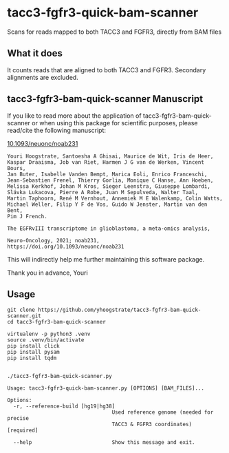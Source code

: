 
# tacc3-fgfr3-quick-bam-scanner

Scans for reads mapped to both TACC3 and FGFR3, directly from BAM files


## What it does

It counts reads that are aligned to both TACC3 and FGFR3. Secondary alignments are excluded.

## tacc3-fgfr3-bam-quick-scanner Manuscript ##

If you like to read more about the application of tacc3-fgfr3-bam-quick-scanner or when using this package for scientific purposes, please read/cite the following manuscript:

[10.1093/neuonc/noab231](https://doi.org/10.1093/neuonc/noab231)

```
Youri Hoogstrate, Santoesha A Ghisai, Maurice de Wit, Iris de Heer,
Kaspar Draaisma, Job van Riet, Harmen J G van de Werken, Vincent Bours,
Jan Buter, Isabelle Vanden Bempt, Marica Eoli, Enrico Franceschi,
Jean-Sebastien Frenel, Thierry Gorlia, Monique C Hanse, Ann Hoeben,
Melissa Kerkhof, Johan M Kros, Sieger Leenstra, Giuseppe Lombardi,
Slávka Lukacova, Pierre A Robe, Juan M Sepulveda, Walter Taal,
Martin Taphoorn, René M Vernhout, Annemiek M E Walenkamp, Colin Watts,
Michael Weller, Filip Y F de Vos, Guido W Jenster, Martin van den Bent,
Pim J French.

The EGFRvIII transcriptome in glioblastoma, a meta-omics analysis,

Neuro-Oncology, 2021; noab231,
https://doi.org/10.1093/neuonc/noab231
```

This will indirectly help me further maintaining this software package.

Thank you in advance, Youri


## Usage

```
git clone https://github.com/yhoogstrate/tacc3-fgfr3-bam-quick-scanner.git
cd tacc3-fgfr3-bam-quick-scanner

virtualenv -p python3 .venv
source .venv/bin/activate
pip install click
pip install pysam
pip install tqdm


./tacc3-fgfr3-bam-quick-scanner.py
```

```
Usage: tacc3-fgfr3-quick-bam-scanner.py [OPTIONS] [BAM_FILES]...

Options:
  -r, --reference-build [hg19|hg38]
                                  Used reference genome (needed for precise
                                  TACC3 & FGFR3 coordinates)  [required]

  --help                          Show this message and exit.

```

